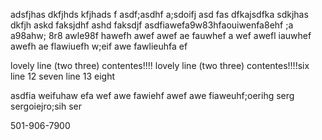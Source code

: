 adsfjhas dkfjhds kfjhads f
asdf;asdhf a;sdoifj asd
fas dfkajsdfka sdkjhas dkfjh askd faksjdhf ashd faksdjf 
asdfiawefa9w83hfaouiwenfa8ehf ;a  a98ahw; 8r8 awle98f hawefh awef awef
ae fauwhef a
wef awefl iauwhef awefh ae
flawiuefh w;eif awe
fawlieuhfa ef

lovely line (two three) contentes!!!!
lovely line (two three) contentes!!!!six
line 12 seven
line 13 eight

asdfia weifuhaw efa wef
awe fawiehf awef
awe fiaweuhf;oerihg serg
sergoiejro;sih ser


501-906-7900  
